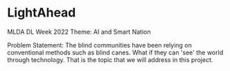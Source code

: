 # LightAhead

MLDA DL Week 2022 Theme: AI and Smart Nation

Problem Statement: The blind communities have been relying on conventional methods such as blind canes. What if they can 'see' the world through technology. That is the topic that we will address in this project.
